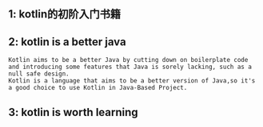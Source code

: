 ##  1:  kotlin的初阶入门书籍

##  2:  kotlin is a better java
    Kotlin aims to be a better Java by cutting down on boilerplate code and introducing some features that Java is sorely lacking, such as a null safe design.
    Kotlin is a language that aims to be a better version of Java,so it's a good choice to use Kotlin in Java-Based Project.

##  3:  kotlin is worth learning
